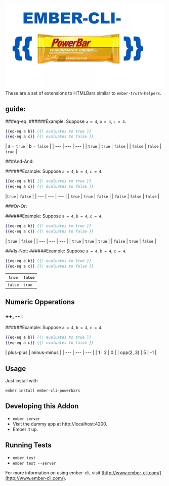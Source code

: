 ![Powerbars!](assets/powerbars.jpg?raw=true "Optional Title")
These are a set of extensions to HTMLBars similar to `ember-truth-helpers`.

## guide:

###eq-eq:
######Example:
Suppose `a = 4`, `b = 4`, `c = 4`.

```hbs
{{eq-eq a b}} {{! evaluates to true }}
{{eq-eq a c}} {{! evaluates to false }}
```

 |  a = `true` | b = `false` |
| --- | --- | --- |
| `true` | `true` | `false` |
| `false` | `false` | `true` |

###And-And:

######Example:
Suppose `a = 4`, `b = 4`, `c = 4`.

```hbs
{{eq-eq a b}} {{! evaluates to true }}
{{eq-eq a c}} {{! evaluates to false }}
```

 |`true` | `false` |
| --- | --- | --- |
| `true` | `true` | `false` |
| `false` | `false` | `false` |

###Or-Or:

######Example:
Suppose `a = 4`, `b = 4`, `c = 4`.

```hbs
{{eq-eq a b}} {{! evaluates to true }}
{{eq-eq a c}} {{! evaluates to false }}
```

 | `true` | `false` |
| --- | --- | --- |
| `true` | `true` | `true` |
| `false` | `true` | `false` |

###Is-Not:
######Example:
Suppose `a = 4`, `b = 4`, `c = 4`.

```hbs
{{eq-eq a b}} {{! evaluates to true }}
{{eq-eq a c}} {{! evaluates to false }}
```

| `true` | `false` |
| --- | --- | 
| `false` | `true` |

## Numeric Opperations

### ++, -- :

######Example:
Suppose `a = 4`, `b = 4`, `c = 4`.

```hbs
{{eq-eq a b}} {{! evaluates to true }}
{{eq-eq a c}} {{! evaluates to false }}
```

  | plus-plus | minus-minus |
| --- | --- | --- |
| 1 | 2 | 0 |
| opp(2, 3) | 5 | -1 |


## Usage
Just install with

    ember install ember-cli-powerbars

## Developing this Addon

* `ember server`
* Visit the dummy app at http://localhost:4200.
* Ember it up. 



## Running Tests

* `ember test`
* `ember test --server`

For more information on using ember-cli, visit [http://www.ember-cli.com/](http://www.ember-cli.com/).
